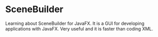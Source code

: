 # SceneBuilder
Learning about SceneBuilder for JavaFX. It is a GUI for developing applications with JavaFX. Very useful and it is faster than coding XML.

